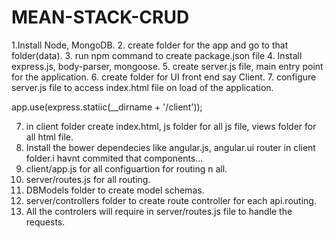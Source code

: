 # MEAN-STACK-CRUD

1.Install Node, MongoDB.
2. create folder for the app and go to that folder(data).
3. run npm command to create package.json file
4. Install express.js, body-parser, mongoose.
5. create server.js file, main entry point for the application.
6. create folder for UI front end say Client.
7. configure server.js file to access index.html file on load of the application.

app.use(express.statiic(__dirname + '/client'));

7. in client folder create index.html, js folder for all js file, views folder for all html file.
8. Install the bower dependecies like angular.js, angular.ui router in client folder.i havnt commited that components...
9. client/app.js for all configuartion for routing n all.
10. server/routes.js for all routing.
11. DBModels folder to create model schemas.
12. server/controllers folder to create route controller for each api.routing.
13. All the controlers will require in server/routes.js file to handle the requests.
